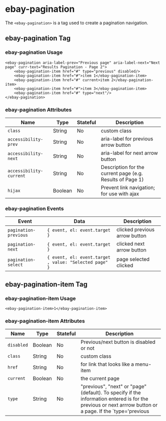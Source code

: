 # ebay-pagination

The `<ebay-pagination>` is a tag used to create a pagination navigation.

## ebay-pagination Tag

### ebay-pagination Usage

```marko
<ebay-pagination aria-label-prev="Previous page" aria-label-next="Next page" curr-text="Results Pagination - Page 2">
    <ebay-pagination-item href="#" type="previous" disabled/>
    <ebay-pagination-item href="#">item 1</ebay-pagination-item>
    <ebay-pagination-item href="#" current>item 2</ebay-pagination-item>
    <ebay-pagination-item href="#">item 3</ebay-pagination-item>
    <ebay-pagination-item href="#" type="next"/>
</ebay-pagination>
```

### ebay-pagination Attributes

Name | Type | Stateful | Description
--- | --- | --- | ---
`class` | String | No | custom class
`accessibility-prev` | String | No | aria-label for previous arrow button
`accessibility-next` | String | No | aria-label for next arrow button
`accessibility-current` | String | No | Description for the current page (e.g. Results of Page 1)
`hijax` | Boolean | No | Prevent link navigation; for use with ajax

### ebay-pagination Events

Event | Data | Description
--- | --- | ---
`pagination-previous` |  `{ event, el: event.target }`| clicked previous arrow button
`pagination-next` | `{ event, el: event.target }` | clicked next arrow button
`pagination-select` | `{ event, el: event.target , value: "Selected page" }` | page selected clicked

## ebay-pagination-item Tag

### ebay-pagination-item Usage

```marko
<ebay-pagination-item>1</ebay-pagination-item>
```

### ebay-pagination-item Attributes

Name | Type | Stateful | Description
--- | --- | --- | ---
`disabled` | Boolean | No | Previous/next button is disabled or not
`class` | String | No | custom class
`href` | String | No | for link that looks like a menu-item
`current` | Boolean | No | the current page
`type` | String | No | "previous", "next" or "page"(default). To specify if the information entered is for the previous or next arrrow button or a page. If the `type='previous|next'` isn't provided the previous/next arrow buttons will be taken as `disabled`
